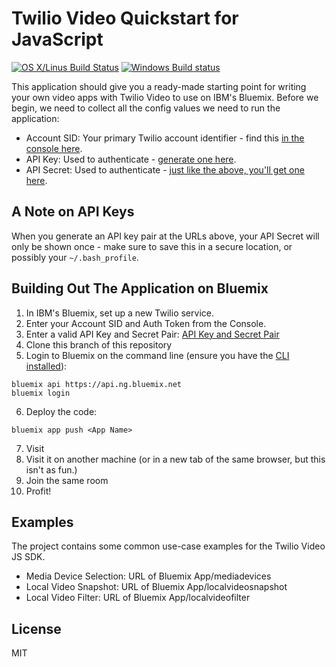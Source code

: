 # Twilio Video Quickstart for JavaScript

[![OS X/Linus Build Status](https://secure.travis-ci.org/twilio/video-quickstart-js.png?branch=master)](http://travis-ci.org/twilio/video-quickstart-js) [![Windows Build status](https://ci.appveyor.com/api/projects/status/3u69uy9c0lsap3dr?svg=true
)](https://ci.appveyor.com/project/markandrus/video-quickstart-js)

This application should give you a ready-made starting point for writing your
own video apps with Twilio Video to use on IBM's Bluemix. Before we begin, we need to collect
all the config values we need to run the application:

* Account SID: Your primary Twilio account identifier - find this [in the console here](https://www.twilio.com/console).
* API Key: Used to authenticate - [generate one here](https://www.twilio.com/console/runtime/api-keys).
* API Secret: Used to authenticate - [just like the above, you'll get one here](https://www.twilio.com/console/runtime/api-keys).

## A Note on API Keys

When you generate an API key pair at the URLs above, your API Secret will only
be shown once - make sure to save this in a secure location, 
or possibly your `~/.bash_profile`.

## Building Out The Application on Bluemix

1. In IBM's Bluemix, set up a new Twilio service.
2. Enter your Account SID and Auth Token from the Console.
3. Enter a valid API Key and Secret Pair: [API Key and Secret Pair](https://www.twilio.com/console/video/dev-tools/api-keys)
4. Clone this branch of this repository
5. Login to Bluemix on the command line (ensure you have the [CLI installed](https://console.bluemix.net/docs/starters/install_cli.html)):
```
bluemix api https://api.ng.bluemix.net
bluemix login
```
6. Deploy the code:
```
bluemix app push <App Name>
```
7. Visit <URL of Bluemix App>
8. Visit it on another machine (or in a new tab of the same browser, but this isn't as fun.)
9. Join the same room
10. Profit!

## Examples

The project contains some common use-case examples for the Twilio Video JS SDK.

* Media Device Selection: URL of Bluemix App/mediadevices
* Local Video Snapshot: URL of Bluemix App/localvideosnapshot
* Local Video Filter: URL of Bluemix App/localvideofilter

## License

MIT
